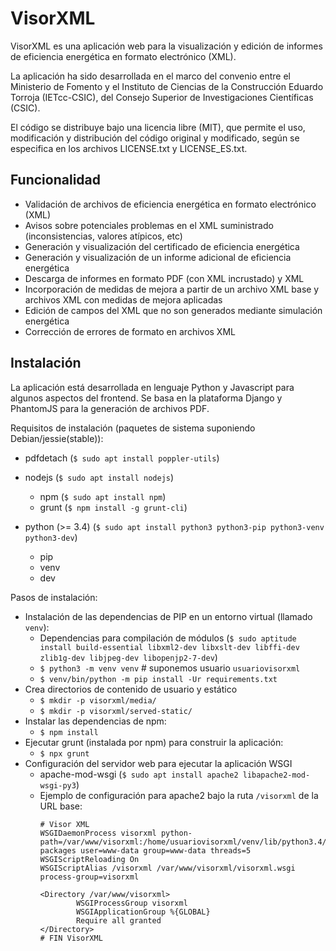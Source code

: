 VisorXML
========

VisorXML es una aplicación web para la visualización y edición de informes de eficiencia energética en formato electrónico (XML).

La aplicación ha sido desarrollada en el marco del convenio entre el Ministerio de Fomento y el Instituto de Ciencias de la Construcción Eduardo Torroja (IETcc-CSIC), del Consejo Superior de Investigaciones Científicas (CSIC).

El código se distribuye bajo una licencia libre (MIT), que permite el uso, modificación y distribución del código original y modificado, según se especifica en los archivos LICENSE.txt y LICENSE_ES.txt.

Funcionalidad
-------------

- Validación de archivos de eficiencia energética en formato electrónico (XML)
- Avisos sobre potenciales problemas en el XML suministrado (inconsistencias, valores atípicos, etc)
- Generación y visualización del certificado de eficiencia energética
- Generación y visualización de un informe adicional de eficiencia energética
- Descarga de informes en formato PDF (con XML incrustado) y XML
- Incorporación de medidas de mejora a partir de un archivo XML base y archivos XML con medidas de mejora aplicadas
- Edición de campos del XML que no son generados mediante simulación energética
- Corrección de errores de formato en archivos XML

Instalación
-----------

La aplicación está desarrollada en lenguaje Python y Javascript para algunos aspectos del frontend. Se basa en la plataforma Django y PhantomJS para la generación de archivos PDF.

Requisitos de instalación (paquetes de sistema suponiendo Debian/jessie(stable)):

* pdfdetach (`$ sudo apt install poppler-utils`)

* nodejs (`$ sudo apt install nodejs`)
    * npm (`$ sudo apt install npm`)
    * grunt (`$ npm install -g grunt-cli`)

* python (>= 3.4) (`$ sudo apt install python3 python3-pip python3-venv python3-dev`)
    * pip
    * venv
    * dev

Pasos de instalación:

* Instalación de las dependencias de PIP en un entorno virtual (llamado `venv`):
    * Dependencias para compilación de módulos (`$ sudo aptitude install build-essential libxml2-dev libxslt-dev libffi-dev zlib1g-dev libjpeg-dev libopenjp2-7-dev`)
    * `$ python3 -m venv venv` # suponemos usuario `usuariovisorxml`
    * `$ venv/bin/python -m pip install -Ur requirements.txt`
* Crea directorios de contenido de usuario y estático
    * `$ mkdir -p visorxml/media/`
    * `$ mkdir -p visorxml/served-static/`
* Instalar las dependencias de npm:
    * `$ npm install`
* Ejecutar grunt (instalada por npm) para construir la aplicación:
    * `$ npx grunt`
* Configuración del servidor web para ejecutar la aplicación WSGI
    * apache-mod-wsgi (`$ sudo apt install apache2 libapache2-mod-wsgi-py3`)
    * Ejemplo de configuración para apache2 bajo la ruta `/visorxml` de la URL base:
        ```
        # Visor XML
        WSGIDaemonProcess visorxml python-path=/var/www/visorxml:/home/usuariovisorxml/venv/lib/python3.4/site-packages user=www-data group=www-data threads=5
        WSGIScriptReloading On
        WSGIScriptAlias /visorxml /var/www/visorxml/visorxml.wsgi process-group=visorxml

        <Directory /var/www/visorxml>
                WSGIProcessGroup visorxml
                WSGIApplicationGroup %{GLOBAL}
                Require all granted
        </Directory>
        # FIN VisorXML
        ```


